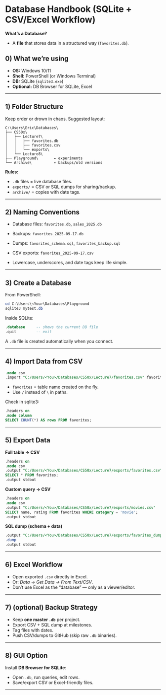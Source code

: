 # Database Handbook (SQLite + CSV/Excel Workflow)
**What’s a Database?**
- A **file** that stores data in a structured way (`favorites.db`). 

## 0) What we’re using
- **OS:** Windows 10/11  
- **Shell:** PowerShell (or Windows Terminal)  
- **DB:** SQLite (`sqlite3.exe`)  
- **Optional:** DB Browser for SQLite, Excel  

---

## 1) Folder Structure
Keep order or drown in chaos. Suggested layout:

```
C:\Users\Eric\Databases\
├── CS50x\
│   ├── Lecture7\
│   │   ├── favorites.db
│   │   ├── favorites.csv
│   │   └── exports\
│   └── Lecture8\
├── Playground\       ← experiments
└── Archive\          ← backups/old versions
```

**Rules:**
- `.db` files = live database files.  
- `exports/` = CSV or SQL dumps for sharing/backup.  
- `archive/` = copies with date tags.  

---

## 2) Naming Conventions
- Database files: `favorites.db`, `sales_2025.db`  
- Backups: `favorites_2025-09-17.db`  
- Dumps: `favorites_schema.sql`, `favorites_backup.sql`  
- CSV exports: `favorites_2025-09-17.csv`  

- Lowercase, underscores, and date tags keep life simple.

---

## 3) Create a Database
From PowerShell:

```powershell
cd C:\Users\<You>\Databases\Playground
sqlite3 mytest.db
```

Inside SQLite:

```sql
.database     -- shows the current DB file
.quit         -- exit
```

A `.db` file is created automatically when you connect.

---

## 4) Import Data from CSV
```sql
.mode csv
.import "C:/Users/<You>/Databases/CS50x/Lecture7/favorites.csv" favorites
```

- `favorites` = table name created on the fly.  
- Use `/` instead of `\` in paths.  

Check in sqlite3:
```sql
.headers on
.mode column
SELECT COUNT(*) AS rows FROM favorites;
```

---

## 5) Export Data

**Full table → CSV**
```sql
.headers on
.mode csv
.output "C:/Users/<You>/Databases/CS50x/Lecture7/exports/favorites.csv"
SELECT * FROM favorites;
.output stdout
```

**Custom query → CSV**
```sql
.headers on
.mode csv
.output "C:/Users/<You>/Databases/CS50x/Lecture7/exports/movies.csv"
SELECT name, rating FROM favorites WHERE category = 'movie';
.output stdout
```

**SQL dump (schema + data)**
```sql
.output "C:/Users/<You>/Databases/CS50x/Lecture7/exports/favorites_dump.sql"
.dump
.output stdout
```

---

## 6) Excel Workflow
- Open exported `.csv` directly in Excel.  
- Or: *Data → Get Data → From Text/CSV*.  
- Don’t use Excel as the “database” — only as a viewer/editor.  

---

## 7) (optional) Backup Strategy 
- Keep **one master `.db`** per project.  
- Export CSV + SQL dump at milestones.  
- Tag files with dates.  
- Push CSV/dumps to GitHub (skip raw `.db` binaries).  

---

## 8) GUI Option
Install **DB Browser for SQLite**:  
- Open `.db`, run queries, edit rows.  
- Save/export CSV or Excel-friendly files.  

---
